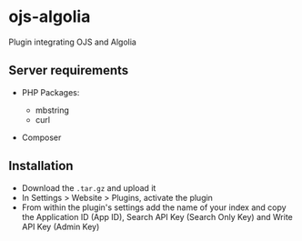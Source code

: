 # ojs-algolia
Plugin integrating OJS and Algolia

## Server requirements
- PHP Packages:
    - mbstring
    - curl

- Composer

## Installation
- Download the `.tar.gz` and upload it
- In Settings > Website > Plugins, activate the plugin
- From within the plugin's settings add the name of your index and copy the Application ID (App ID),
  Search API Key (Search Only Key) and Write API Key (Admin Key)